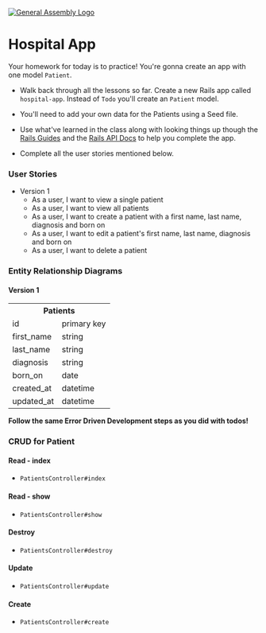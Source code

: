 [![General Assembly Logo](https://camo.githubusercontent.com/1a91b05b8f4d44b5bbfb83abac2b0996d8e26c92/687474703a2f2f692e696d6775722e636f6d2f6b6538555354712e706e67)](https://generalassemb.ly/education/web-development-immersive)


# Hospital App

Your homework for today is to practice! You're gonna create an app with one model `Patient`.

- Walk back through all the lessons so far. Create a new Rails app called `hospital-app`. Instead of `Todo` you'll create an `Patient` model. 

- You'll need to add your own  data for the Patients using a Seed file.

- Use what've learned in the class along with looking things up though the [Rails Guides](https://guides.rubyonrails.org/) and the [Rails API Docs](https://api.rubyonrails.org/) to help you complete the app.

- Complete all the user stories mentioned below.

### User Stories

- Version 1
  - As a user, I want to view a single patient
  - As a user, I want to view all patients
  - As a user, I want to create a patient with a first name, last name,
    diagnosis and born on
  - As a user, I want to edit a patient's first name, last name, diagnosis and
    born on
  - As a user, I want to delete a patient

### Entity Relationship Diagrams

#### Version 1

<table>
  <th colspan="2" style="text-align:center">Patients</th>
  <tr>
    <td>id</td>
    <td>primary key</td>
  </tr>
  <tr>
    <td>first_name</td>
    <td>string</td>
  </tr>
  <tr>
    <td>last_name</td>
    <td>string</td>
  </tr>
  <tr>
    <td>diagnosis</td>
    <td>string</td>
  </tr>
  <tr>
    <td>born_on</td>
    <td>date</td>
  </tr>
  <tr>
    <td>created_at</td>
    <td>datetime</td>
  </tr>
  <tr>
    <td>updated_at</td>
    <td>datetime</td>
  </tr>
</table>

**Follow the same Error Driven Development steps as you did with todos!**

### CRUD for Patient

#### Read - index

- `PatientsController#index`

#### Read - show

- `PatientsController#show`

#### Destroy

- `PatientsController#destroy`

#### Update

- `PatientsController#update`

#### Create

- `PatientsController#create`

